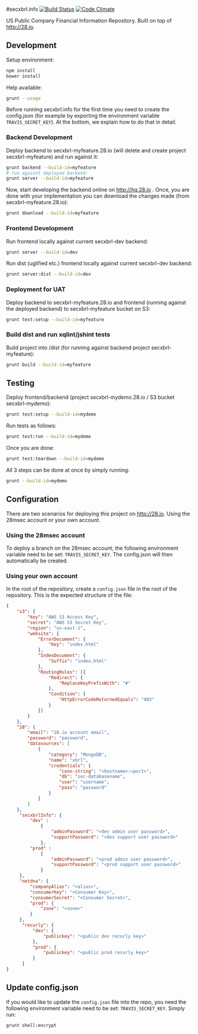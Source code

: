 #secxbrl.info
[![Build Status](http://img.shields.io/travis/28msec/secxbrl.info/master.svg?style=flat)](https://travis-ci.org/28msec/secxbrl.info) [![Code Climate](http://img.shields.io/codeclimate/github/28msec/secxbrl.info.svg?style=flat)](https://codeclimate.com/github/28msec/secxbrl.info)

US Public Company Financial Information Repository. Built on top of http://28.io.

## Development

Setup environment:

```bash
npm install
bower install
```

Help available:

```bash
grunt --usage
```

Before running secxbrl.info for the first time you need to create the config.json (for example by exporting the environment variable `TRAVIS_SECRET_KEY`).
At the bottom, we explain how to do that in detail.

### Backend Development

Deploy backend to secxbrl-myfeature.28.io (will delete and create project secxbrl-myfeature) and run against it:

```bash
grunt backend --build-id=myfeature
# run against deployed backend:
grunt server --build-id=myfeature
```

Now, start developing the backend online on http://hq.28.io . Once, you are done with your implementation
you can download the changes made (from secxbrl-myfeature.28.io):

```bash
grunt download --build-id=myfeature
```

### Frontend Development

Run frontend locally against current secxbrl-dev backend:

```bash
grunt server --build-id=dev
```

Run dist (uglified etc.) frontend locally against current secxbrl-dev backend:

```bash
grunt server:dist --build-id=dev
```

### Deployment for UAT

Deploy backend to secxbrl-myfeature.28.io and frontend (running against the deployed backend) to secxbrl-myfeature bucket on S3:

```bash
grunt test:setup --build-id=myfeature
```

### Build dist and run xqlint/jshint tests

Build project into /dist (for running against backend project secxbrl-myfeature):

```bash
grunt build --build-id=myfeature
```

## Testing
Deploy frontend/backend (project secxbrl-mydemo.28.io / S3 bucket secxbrl-mydemo):

```bash
grunt test:setup --build-id=mydemo
```

Run tests as follows:
```bash
grunt test:run --build-id=mydemo
```

Once you are done:
```bash
grunt test:teardown --build-id=mydemo
```

All 3 steps can be done at once by simply running:
```bash
grunt --build-id=mydemo
```


## Configuration
There are two scenarios for deploying this project on http://28.io. Using the 28msec account or your own account.

### Using the 28msec account
To deploy a branch on the 28msec account, the following environment variable need to be set: `TRAVIS_SECRET_KEY`. The
config.json will then automatically be created.

### Using your own account
In the root of the repository, create a `config.json` file in the root of the repository.
This is the expected structure of the file:
```json
{
    "s3": {
        "key": "AWS S3 Access Key",
        "secret": "AWS S3 Secret Key",
        "region": "us-east-1",
        "website": {
            "ErrorDocument": {
                "Key": "index.html"
            },
            "IndexDocument": {
                "Suffix": "index.html"
            },
            "RoutingRules": [{
                "Redirect": {
                    "ReplaceKeyPrefixWith": "#"
                },
                "Condition": {
                    "HttpErrorCodeReturnedEquals": "403"
                }
            }]
        }
    },
    "28": {
        "email": "28.io account email",
        "password": "password",
        "datasources": [
            {
                "category": "MongoDB",
                "name": "xbrl",
                "credentials": {
                    "conn-string": "<hostname>:<port>",
                    "db": "sec-databasename",
                    "user": "username",
                    "pass": "password"
                }
            }
        ]
    },
     "secxbrlInfo": {
         "dev" :
             {
                 "adminPassword": "<dev admin user password>",
                 "supportPassword": "<dev support user password>"
             },
         "prod" :
             {
                 "adminPassword": "<prod admin user password>",
                 "supportPassword": "<prod support user password>"
             }
     },
     "netdna": {
         "companyAlias": "<alias>",
         "consumerKey": "<Consumer Key>",
         "consumerSecret": "<Consumer Secret>",
         "prod": {
             "zone": "<zone>"
         }
     },
      "recurly": {
          "dev": {
              "publickey": "<public dev recurly key>"
          },
          "prod": {
              "publickey": "<public prod recurly key>"
          }
      }
}
```

## Update config.json
If you would like to update the `config.json` file into the repo, you need the following environment variable need to be set: `TRAVIS_SECRET_KEY`.
Simply run:
```bash
grunt shell:encrypt
```
